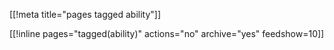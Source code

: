 [[!meta title="pages tagged ability"]]

[[!inline pages="tagged(ability)" actions="no" archive="yes"
feedshow=10]]
